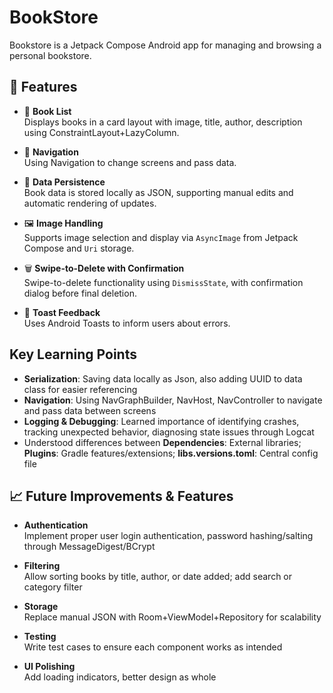 # BookStore

Bookstore is a Jetpack Compose Android app for managing and browsing a personal bookstore.

## 🚀 Features

- 📘 **Book List**  
  Displays books in a card layout with image, title, author, description using ConstraintLayout+LazyColumn.

- 🧭 **Navigation**  
  Using Navigation to change screens and pass data.

- 💾 **Data Persistence**  
  Book data is stored locally as JSON, supporting manual edits and automatic rendering of updates.

- 🖼 **Image Handling**  
  Supports image selection and display via `AsyncImage` from Jetpack Compose and `Uri` storage.

- 🗑 **Swipe-to-Delete with Confirmation**  
  Swipe-to-delete functionality using `DismissState`, with confirmation dialog before final deletion.

- 🍞 **Toast Feedback**  
  Uses Android Toasts to inform users about errors.

## Key Learning Points
- **Serialization**: Saving data locally as Json, also adding UUID to data class for easier referencing
- **Navigation**: Using NavGraphBuilder, NavHost, NavController to navigate and pass data between screens
- **Logging & Debugging**: Learned importance of identifying crashes, tracking unexpected behavior, diagnosing state issues through Logcat
- Understood differences between **Dependencies**: External libraries; **Plugins**: Gradle features/extensions; **libs.versions.toml**: Central config file

## 📈 Future Improvements & Features
- **Authentication**  
  Implement proper user login authentication, password hashing/salting through MessageDigest/BCrypt

- **Filtering**  
  Allow sorting books by title, author, or date added; add search or category filter

- **Storage**  
  Replace manual JSON with Room+ViewModel+Repository for scalability

- **Testing**  
  Write test cases to ensure each component works as intended

- **UI Polishing**  
  Add loading indicators, better design as whole